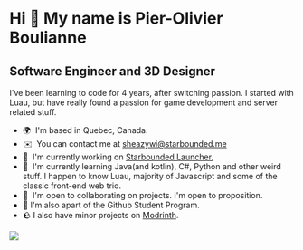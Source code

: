 Hi 👋 My name is Pier-Olivier Boulianne
=======================================

Software Engineer and 3D Designer
-----------------------------------

I've been learning to code for 4 years, after switching passion. I started with Luau, but have really found a passion for game development and server related stuff.

*   🌍  I'm based in Quebec, Canada.
*   ✉️  You can contact me at [sheazywi@starbounded.me](mailto:sheazywi@starbounded.me)
*   🚀  I'm currently working on [Starbounded Launcher.](https://github.com/starbounded-dev/starbounded-launcher)
*   🧠  I'm currently learning Java(and kotlin), C#, Python and other weird stuff. I happen to know Luau, majority of Javascript and some of the classic front-end web trio.
*   🤝  I'm open to collaborating on projects. I'm open to proposition.
*   🙌  I'm also apart of the Github Student Program.
*   🪨  I also have minor projects on [Modrinth](https://modrinth.com/user/Sheazywi).
   <a href="https://www.twitch.tv/sheazywi" target="_blank" rel="noreferrer">
      <img src="https://img.shields.io/twitch/status/sheazywi?logo=twitchsx&style=for-the-badge&color=0891b2&labelColor=27272a&label=TWITCH+STATUS" />
   </a>
